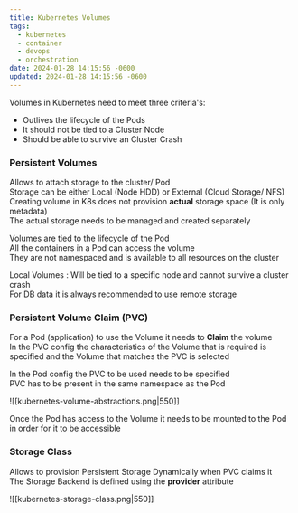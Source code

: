 ```yaml
---
title: Kubernetes Volumes
tags:
  - kubernetes
  - container
  - devops
  - orchestration
date: 2024-01-28 14:15:56 -0600
updated: 2024-01-28 14:15:56 -0600
---
```


Volumes in Kubernetes need to meet three criteria's:
* Outlives the lifecycle of the Pods
* It should not be tied to a Cluster Node
* Should be able to survive an Cluster Crash

### Persistent Volumes

Allows to attach storage to the cluster/ Pod  
Storage can be either Local (Node HDD) or External (Cloud Storage/ NFS)  
Creating volume in K8s does not provision **actual** storage space (It is only metadata)  
The actual storage needs to be managed and created separately

Volumes are tied to the lifecycle of the Pod  
All the containers in a Pod can access the volume  
They are not namespaced and is available to all resources on the cluster

Local Volumes : Will be tied to a specific node and cannot survive a cluster crash  
For DB data it is always recommended to use remote storage

### Persistent Volume Claim (PVC)

For a Pod (application) to use the Volume it needs to **Claim** the volume  
In the PVC config the characteristics of the Volume that is required is specified and the Volume that matches the PVC is selected

In the Pod config the PVC to be used needs to be specified  
PVC has to be present in the same namespace as the Pod

![[kubernetes-volume-abstractions.png|550]]

Once the Pod has access to the Volume it needs to be mounted to the Pod in order for it to be accessible

### Storage Class

Allows to provision Persistent Storage Dynamically when PVC claims it  
The Storage Backend is defined using the **provider** attribute

![[kubernetes-storage-class.png|550]]
